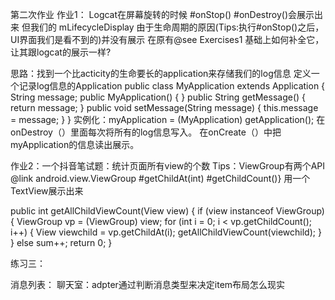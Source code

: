 第二次作业
作业1：
Logcat在屏幕旋转的时候 #onStop() #onDestroy()会展示出来
但我们的 mLifecycleDisplay 由于生命周期的原因(Tips:执行#onStop()之后，UI界面我们是看不到的)并没有展示 在原有@see Exercises1 基础上如何补全它，让其跟logcat的展示一样?

思路：找到一个比acticity的生命要长的application来存储我们的log信息
定义一个记录log信息的Application
public class MyApplication extends Application {
    String message;
    public MyApplication() {
    }
    public String getMessage() {
        return message;
    }
    public void setMessage(String message) {
        this.message = message;
    }
}
实例化：myApplication = (MyApplication) getApplication();
在onDestroy（）里面每次将所有的log信息写入。
在onCreate（）中把myApplication的信息读出展示。

作业2：一个抖音笔试题：统计页面所有view的个数
Tips：ViewGroup有两个API
@link android.view.ViewGroup #getChildAt(int) #getChildCount()}
用一个TextView展示出来

public int getAllChildViewCount(View view) {
        if (view instanceof ViewGroup) {
            ViewGroup vp = (ViewGroup) view;
            for (int i = 0; i < vp.getChildCount(); i++) {
                View viewchild = vp.getChildAt(i);
                getAllChildViewCount(viewchild);
            }
        }
        else
            sum++;
        return 0;
    }
 


练习三：

消息列表：
聊天室：adpter通过判断消息类型来决定item布局怎么现实

 
